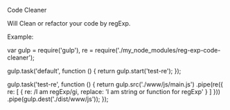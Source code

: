 Code Cleaner

Will Clean or refactor your code by regExp.

Example:

var gulp = require('gulp'),
	re = require('./my_node_modules/reg-exp-code-cleaner');

gulp.task('default', function () {
	return gulp.start('test-re');
});

gulp.task('test-re', function () {
	return gulp.src('./www/js/main.js')
		.pipe(re({
			re: [
				{
					re: /I am regExp/gi,
					replace: 'I am string or function for regExp'
				}
			]
		}))
		.pipe(gulp.dest('./dist/www/js'));
});
